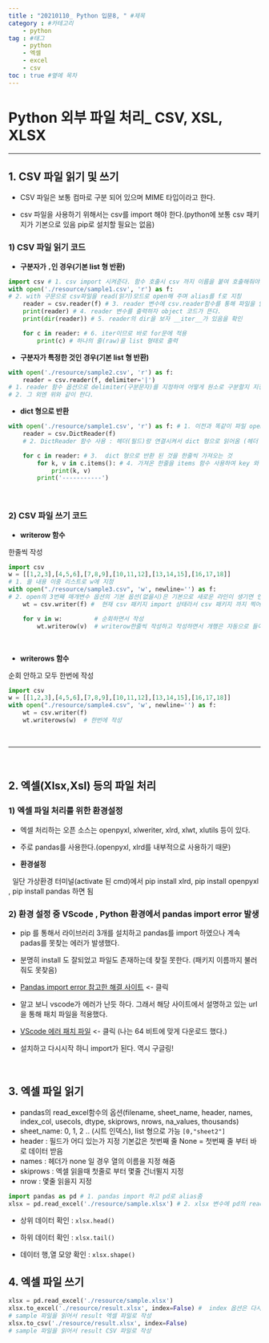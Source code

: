```yaml
---
title : "20210110_ Python 입문8, " #제목
category : #카테고리
    - python
tag : #태그
    - python
    - 엑셀
    - excel
    - csv
toc : true #옆에 목차
---
```


# Python 외부 파일 처리_ CSV, XSL, XLSX     

---

## 1. CSV 파일 읽기 및 쓰기     

- CSV 파일은 보통 컴마로 구분 되어 있으며 MIME 타입이라고 한다.

- csv 파일을 사용하기 위해서는 csv를 import 해야 한다.(python에 보통 csv 패키지가 기본으로 있음 pip로 설치할 필요는 없음)

### 1) CSV 파일 읽기 코드

- **구분자가 `,`인 경우(기본 list 형 반환)**

``` python
import csv # 1. csv import 시켜준다. 함수 호출시 csv 까지 이름을 붙여 호출해줘야함
with open('./resource/sample1.csv', 'r') as f: 
# 2. with 구문으로 csv파일을 read(읽기)모드로 open해 주며 alias를 f로 지칭
    reader = csv.reader(f) # 3. reader 변수에 csv.reader함수를 통해 파일을 읽어 할당한다. (함수가 더 궁금하면 csv를 dir을 보자)
    print(reader) # 4. reader 변수를 출력하자 object 코드가 뜬다.
    print(dir(reader)) # 5. reader의 dir을 보자 __iter__가 있음을 확인

    for c in reader: # 6. iter이므로 바로 for문에 적용
        print(c) # 하나의 줄(raw)을 list 형태로 출력       
```     

- **구분자가 특정한 것인 경우(기본 list 형 반환)**     

``` python
with open('./resource/sample2.csv', 'r') as f:
    reader = csv.reader(f, delimiter='|')
# 1. reader 함수 옵션으로 delimiter(구분문자)를 지정하여 어떻게 원소로 구분할지 지정할 수 있다.
# 2. 그 외엔 위와 같이 한다.
```

- **dict 형으로 반환**     

``` python
with open('./resource/sample1.csv', 'r') as f: # 1. 이전과 똑같이 파일 open
    reader = csv.DictReader(f) 
    # 2. DictReader 함수 사용 : 헤더(필드)랑 연결시켜서 dict 형으로 읽어옴 (헤더 가장 윗줄 반환하고 점차 한줄씩 내려감 보통 헤더에 필드를 넣는 편이라 필드값임)

    for c in reader: # 3.  dict 형으로 반환 된 것을 한줄씩 가져오는 것
        for k, v in c.items(): # 4. 가져온 한줄을 items 함수 사용하여 key 와 values를 한번 씩 가져옴
            print(k, v)
        print('-----------')
```

<br>

### 2) CSV 파일 쓰기 코드

- **writerow 함수**

한줄씩 작성

``` python
import csv
w = [[1,2,3],[4,5,6],[7,8,9],[10,11,12],[13,14,15],[16,17,18]]
# 1. 쓸 내용 이중 리스트로 w에 지정
with open("./resource/sample3.csv", 'w', newline='') as f: 
# 2. open의 3번째 매개변수 옵션의 기본 옵션(없을시)은 기본으로 새로운 라인이 생기면 엔터를 친다는 것. 근데  newline='' 으로 해두면 '\n' 개행이 없는 것으로 됨
    wt = csv.writer(f) #  현재 csv 패키지 import 상태라서 csv 패키지 까지 찍어주고 . writer함수사용

    for v in w:         # 순회하면서 작성
        wt.writerow(v)  # writerow한줄씩 작성하고 작성하면서 개행은 자동으로 들어감
```    

<br>

- **writerows 함수**

순회 안하고 모두 한번에 작성

``` python
import csv
w = [[1,2,3],[4,5,6],[7,8,9],[10,11,12],[13,14,15],[16,17,18]]
with open("./resource/sample4.csv", 'w', newline='') as f: 
    wt = csv.writer(f)      
    wt.writerows(w)  # 한번에 작성
```

<br>

---

<br>

## 2. 엑셀(Xlsx,Xsl) 등의 파일 처리

### 1) 엑셀 파일 처리를 위한 환경설정

- 엑셀 처리하는 오픈 소스는 openpyxl, xlweriter, xlrd, xlwt, xlutils 등이 있다.

- 주로 pandas를 사용한다.(openpyxl, xlrd를 내부적으로 사용하기 때문)

- **환경설정**

&nbsp; 일단 가상환경 터미널(activate 된 cmd)에서 pip install xlrd, pip install openpyxl , pip install pandas 하면 됨

### 2) 환경 설정 중 VScode , Python 환경에서 pandas import error 발생

-  pip 를 통해서 라이브러리 3개를 설치하고 pandas를 import 하였으나 계속 padas를 못찾는 에러가 발생했다.        

-  분명히 install 도 잘되었고 파일도 존재하는데 찾질 못한다. (패키지 이름까지 불러줘도 못찾음)        


-  [Pandas import error 참고한 해결 사이트](https://www.inflearn.com/questions/31459) <- 클릭       

-  알고 보니 vscode가 에러가 난듯 하다. 그래서 해당 사이트에서 설명하고 있는 url을 통해 패치 파일을 적용했다.       

-  [VScode 에러 패치 파일](https://support.microsoft.com/en-us/help/2977003/the-latest-supported-visual-c-downloads) <- 클릭 (나는 64 비트에 맞게 다운로드 했다.)       

-  설치하고 다시시작 하니 import가 된다. 역시 구글링!

<br>

## 3. 엑셀 파일 읽기
- pandas의 read_excel함수의 옵션(filename, sheet_name, header,  names,  index_col, usecols, dtype, skiprows, nrows, na_values, thousands)
- sheet_name: 0, 1, 2 .. (시트 인덱스), list 형으로 가능 `[0,"sheet2"]`
- header : 필드가 어디 있는가 지정 기본값은 첫번째 줄 None = 첫번째 줄 부터 바로 데이터 받음
- names : 헤더가 none 일 경우 열의 이름을 지정 해줌
- skiprows : 엑셀 읽을때 첫줄로 부터 몇줄 건너뛸지 지정
- nrow : 몇줄 읽을지 지정

``` python 
import pandas as pd # 1. pandas import 하고 pd로 alias줌 
xlsx = pd.read_excel('./resource/sample.xlsx') # 2. xlsx 변수에 pd의 read_exel 함수를 이용하여 파일을 반환하였다.  약간 open 함수를 포함하는 느낌이다.
```     

- 상위 데이터 확인 : `xlsx.head()`

- 하위 데이터 확인 : `xlsx.tail()`
  
- 데이터 행,열 모양 확인 : `xlsx.shape()`

## 4. 엑셀 파일 쓰기

``` python
xlsx = pd.read_excel('./resource/sample.xlsx')
xlsx.to_excel('./resource/result.xlsx', index=False) #  index 옵션은 다시 쓰여진 파일에 인덱스를 넣을지 말지
# sample 파일을 읽어서 result 엑셀 파일로 작성 
xlsx.to_csv('./resource/result.xlsx', index=False)
# sample 파일을 읽어서 result CSV 파일로 작성 
```